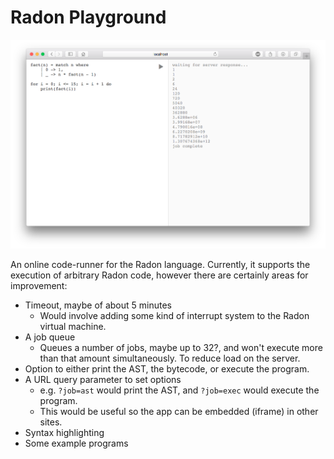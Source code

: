 # Radon Playground

![](screenshot.png)

An online code-runner for the Radon language. Currently, it supports the
execution of arbitrary Radon code, however there are certainly areas for
improvement:

 - Timeout, maybe of about 5 minutes
   - Would involve adding some kind of interrupt system to the Radon
   	 virtual machine.
 - A job queue
   - Queues a number of jobs, maybe up to 32?, and won't execute more than
	 that amount simultaneously. To reduce load on the server.
 - Option to either print the AST, the bytecode, or execute the program.
 - A URL query parameter to set options
   - e.g. `?job=ast` would print the AST, and `?job=exec` would execute the program.
   - This would be useful so the app can be embedded (iframe) in other sites.
 - Syntax highlighting
 - Some example programs

